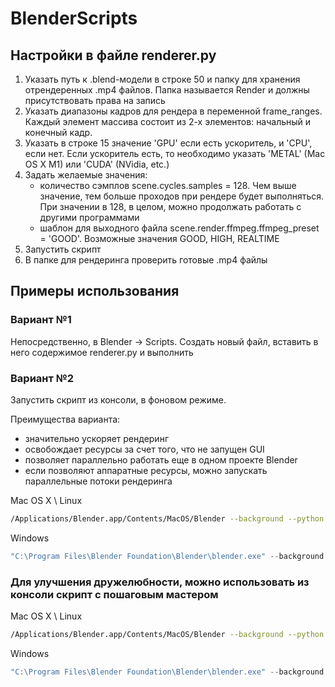 # BlenderScripts


## Настройки в файле renderer.py

1. Указать путь к .blend-модели в строке 50 и папку для хранения отрендеренных .mp4 файлов. Папка называется Render и должны присутствовать права на запись
2. Указать диапазоны кадров для рендера в переменной frame_ranges. Каждый элемент массива состоит из 2-х элементов: начальный и конечный кадр. 
3. Указать в строке 15 значение 'GPU' если есть ускоритель, и 'CPU', если нет. Если ускоритель есть, то необходимо указать 'METAL' (Mac OS X M1) или 'CUDA' (NVidia, etc.)
4. Задать желаемые значения:
   - количество сэмплов scene.cycles.samples = 128. Чем выше значение, тем больше проходов при рендере будет выполняться. При значении в 128, в целом, можно продолжать работать с другими программами
   - шаблон для выходного файла scene.render.ffmpeg.ffmpeg_preset = 'GOOD'. Возможные значения GOOD, HIGH, REALTIME
5. Запустить скрипт
6. В папке для рендеринга проверить готовые .mp4 файлы


## Примеры использования

### Вариант №1

Непосредственно, в Blender -> Scripts. Создать новый файл, вставить в него содержимое renderer.py и выполнить

### Вариант №2
Запустить скрипт из консоли, в фоновом режиме. 

Преимущества варианта:
- значительно ускоряет рендеринг 
- освобождает ресурсы за счет того, что не запущен GUI
- позволяет параллельно работать еще в одном проекте Blender
- если позволяют аппаратные ресурсы, можно запускать параллельные потоки рендеринга

Mac OS X \ Linux
```bash
/Applications/Blender.app/Contents/MacOS/Blender --background --python /path/to/renderer.py
```

Windows
```powershell
"C:\Program Files\Blender Foundation\Blender\blender.exe" --background --python C:\path\to\renderer.py
```


### Для улучшения дружелюбности, можно использовать из консоли скрипт с пошаговым мастером
Mac OS X \ Linux
```bash
/Applications/Blender.app/Contents/MacOS/Blender --background --python /path/to/renderer_steps.py
```

Windows
```powershell
"C:\Program Files\Blender Foundation\Blender\blender.exe" --background --python C:\path\to\renderer_steps.py
```
